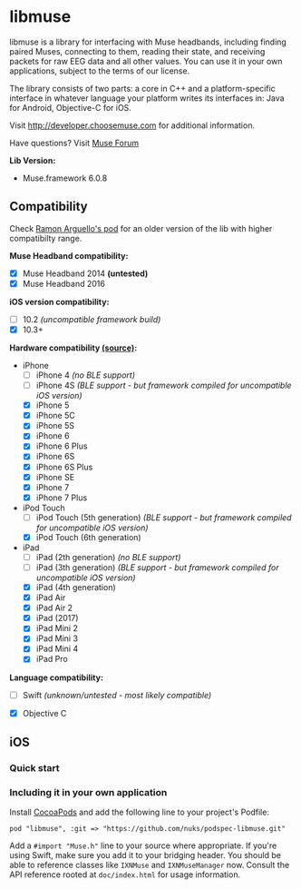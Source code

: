# libmuse

libmuse is a library for interfacing with Muse headbands, including finding
paired Muses, connecting to them, reading their state, and receiving packets
for raw EEG data and all other values. You can use it in your own applications,
subject to the terms of our license.

The library consists of two parts: a core in C++ and a platform-specific
interface in whatever language your platform writes its interfaces in: Java for
Android, Objective-C for iOS.

Visit http://developer.choosemuse.com for additional information.

Have questions? Visit [Muse Forum](http://forum.choosemuse.com/)


**Lib Version:**

- Muse.framework 6.0.8


## Compatibility

Check [Ramon Arguello's pod](https://cocoapods.org/pods/libmuse) for an older
version of the lib with higher compatibilty range.

**Muse Headband compatibility:**

- [x] Muse Headband 2014 **(untested)**
- [x] Muse Headband 2016

**iOS version compatibility:**

- [ ] 10.2 *(uncompatible framework build)*
- [x] 10.3+

**Hardware compatibility [(source)](https://en.wikipedia.org/wiki/IOS_10):**

- iPhone
  * [ ] iPhone 4 *(no BLE support)*
  * [ ] iPhone 4S *(BLE support - but framework compiled for uncompatible iOS version)*
  * [x] iPhone 5
  * [x] iPhone 5C
  * [x] iPhone 5S
  * [x] iPhone 6
  * [x] iPhone 6 Plus
  * [x] iPhone 6S
  * [x] iPhone 6S Plus
  * [x] iPhone SE
  * [x] iPhone 7
  * [x] iPhone 7 Plus
- iPod Touch
  * [ ] iPod Touch (5th generation) *(BLE support - but framework compiled for uncompatible iOS version)*
  * [x] iPod Touch (6th generation)
- iPad
  * [ ] iPad (2th generation) *(no BLE support)*
  * [ ] iPad (3th generation) *(BLE support - but framework compiled for uncompatible iOS version)*
  * [x] iPad (4th generation)
  * [x] iPad Air
  * [x] iPad Air 2
  * [x] iPad (2017)
  * [x] iPad Mini 2
  * [x] iPad Mini 3
  * [x] iPad Mini 4
  * [x] iPad Pro

**Language compatibility:**

- [ ] Swift *(unknown/untested - most likely compatible)*
- [x] Objective C


## iOS

### Quick start

### Including it in your own application

Install [CocoaPods](https://guides.cocoapods.org/using/getting-started.html)
and add the following line to your project's Podfile:

```
pod "libmuse", :git => "https://github.com/nuks/podspec-libmuse.git"
```

Add a `#import "Muse.h"` line to your source where appropriate. If you're using
Swift, make sure you add it to your bridging header. You should be able to
reference classes like `IXNMuse` and `IXNMuseManager` now. Consult the API
reference rooted at `doc/index.html` for usage information.
